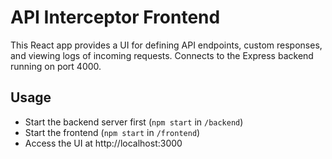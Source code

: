 # API Interceptor Frontend

This React app provides a UI for defining API endpoints, custom responses, and viewing logs of incoming requests. Connects to the Express backend running on port 4000.

## Usage
- Start the backend server first (`npm start` in `/backend`)
- Start the frontend (`npm start` in `/frontend`)
- Access the UI at http://localhost:3000
